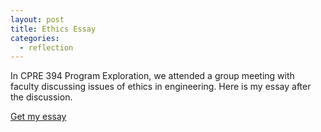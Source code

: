 ```yaml
---
layout: post
title: Ethics Essay
categories:
  - reflection
---
```


In CPRE 394 Program Exploration, we attended a group meeting with faculty discussing issues of ethics in engineering. Here is my essay after the discussion.

<a target="_blank" href="{{site.baseurl}}/public/assets/ethics-essay.pdf">Get my essay</a>
